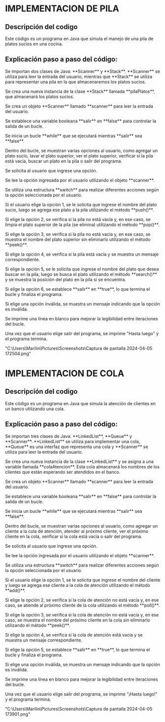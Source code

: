 <h1>IMPLEMENTACION DE PILA</h1>
<h2>Descripción del codigo</h2>

<p>Este código es un programa en Java que simula el manejo de una pila de platos sucios en una cocina. </p>
<h2>Explicación paso a paso del código:</h2>

<p> Se importan dos clases de Java: **Scanner** y **Stack**. 
**Scanner** se utiliza para leer la entrada del usuario, mientras que **Stack** se utiliza para representar una pila en la que almacenaremos los platos sucios.</p>

<p> Se crea una nueva instancia de la clase **Stack** llamada **pilaPlatos**, que almacenará los platos sucios.</p>
<p> Se crea un objeto **Scanner** llamado **scanner** para leer la entrada del usuario.</p>
<p>Se establece una variable booleana **salir** en **false** para controlar la salida de un bucle.</p>

<p>Se inicia un bucle **while** que se ejecutará mientras **salir** sea **false**.</p>

<p>Dentro del bucle, se muestran varias opciones al usuario, como agregar un plato sucio, lavar el plato superior, 
  ver el plato superior, verificar si la pila está vacía, buscar un plato en la pila o salir del programa.</p>

<p>Se solicita al usuario que ingrese una opción.</p>
<p>Se lee la opción ingresada por el usuario utilizando el objeto **scanner**.</p>

<p>Se utiliza una estructura **switch** para realizar diferentes acciones según la opción seleccionada por el usuario.</p>

<p>Si el usuario elige la opción 1, se le solicita que ingrese el nombre del plato sucio,
  luego se agrega ese plato a la pila utilizando el método **push()**.</p>

<p>Si elige la opción 2, se verifica si la pila no está vacía y, en ese caso, 
  se limpia el plato superior de la pila (se elimina) utilizando el método **pop()**.</p>

<p>Si elige la opción 3, se verifica si la pila no está vacía y, en ese caso, 
  se muestra el nombre del plato superior sin eliminarlo utilizando el método **peek()**.</p>

<p>Si elige la opción 4, se verifica si la pila está vacía y se muestra un mensaje correspondiente.</p>

<p>Si elige la opción 5, se le solicita que ingrese el nombre del plato que desea buscar en la pila, 
  luego se busca el plato utilizando el método **search()** y se muestra la posición del plato en la pila si se encuentra.</p>

<p>Si elige la opción 6, se establece **salir** en **true**, lo que termina el bucle y finaliza el programa.</p>
<p>Si elige una opción inválida, se muestra un mensaje indicando que la opción es inválida.</p>
<p>Se imprime una línea en blanco para mejorar la legibilidad entre iteraciones del bucle.</p>
<p>Una vez que el usuario elige salir del programa, se imprime "Hasta luego" y el programa termina.</p>

"C:\Users\Marilin\Pictures\Screenshots\Captura de pantalla 2024-04-05 172504.png"

<h1>IMPLEMENTACION DE COLA</h1>
<h2>Descripción del codigo</h2>

<p>Este código es un programa en Java que simula la atención de clientes en un banco utilizando una cola.  </p>
<h2>Explicación paso a paso del código:</h2>

<p>Se importan tres clases de Java: **LinkedList**, **Queue** y **Scanner**. **LinkedList** se utiliza para implementar una cola,
  **Queue** es una interfaz que representa una cola y **Scanner** se utiliza para leer la entrada del usuario.</p>

<p>Se crea una nueva instancia de la clase **LinkedList** y se asigna a una variable llamada **colaAtencion**. Esta cola almacenará 
  los nombres de los clientes que están esperando ser atendidos en el banco.</p>

<p>Se crea un objeto **Scanner** llamado **scanner** para leer la entrada del usuario.</p>
<p>Se establece una variable booleana **salir** en **false** para controlar la salida de un bucle.</p>

<p>Se inicia un bucle **while** que se ejecutará mientras **salir** sea **false**.</p>
<p>Dentro del bucle, se muestran varias opciones al usuario, como agregar un cliente a la cola de atención, 
  atender al próximo cliente, ver el próximo cliente en la cola, verificar si la cola está vacía o salir del programa.</p>

<p>Se solicita al usuario que ingrese una opción.</p>
<p>Se lee la opción ingresada por el usuario utilizando el objeto **scanner**.</p>

<p>Se utiliza una estructura **switch** para realizar diferentes acciones según la opción seleccionada por el usuario.</p>

<p>Si el usuario elige la opción 1, se le solicita que ingrese el nombre del cliente y luego se agrega ese cliente a la cola de atención utilizando el método **add()**.</p>
<p>Si elige la opción 2, se verifica si la cola de atención no está vacía y, en ese caso, se atiende al próximo cliente de la cola utilizando el método **poll()**.</p>
<p>Si elige la opción 3, se verifica si la cola de atención no está vacía y, en ese caso,
  se muestra el nombre del próximo cliente en la cola sin eliminarlo utilizando el método **peek()**.</p>
<p>Si elige la opción 4, se verifica si la cola de atención está vacía y se muestra un mensaje correspondiente.</p>
<p>Si elige la opción 5, se establece **salir** en **true**, lo que termina el bucle y finaliza el programa.</p>
<p>Si elige una opción inválida, se muestra un mensaje indicando que la opción es inválida.</p>
<p>Se imprime una línea en blanco para mejorar la legibilidad entre iteraciones del bucle.</p>
<p>Una vez que el usuario elige salir del programa, se imprime "¡Hasta luego!" y el programa termina.</p>

"C:\Users\Marilin\Pictures\Screenshots\Captura de pantalla 2024-04-05 173901.png"

